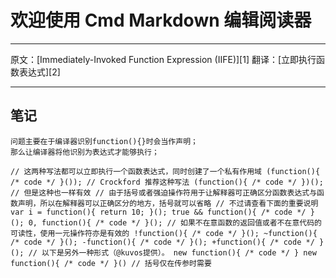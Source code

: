 # 欢迎使用 Cmd Markdown 编辑阅读器

------

原文：[Immediately-Invoked Function Expression (IIFE)][1]
翻译：[立即执行函数表达式][2]

------

## 笔记
    问题主要在于编译器识别function(){}时会当作声明；
    那么让编译器将他识别为表达式才能够执行；

``
// 这两种写法都可以立即执行一个函数表达式，同时创建了一个私有作用域
(function(){ /* code */ }()); // Crockford 推荐这种写法
(function(){ /* code */ })(); // 但是这种也一样有效
// 由于括号或者强迫操作符用于让解释器可正确区分函数表达式与函数声明，所以在解释器可以正确区分的地方，括号就可以省略
// 不过请查看下面的重要说明
var i = function(){ return 10; }();
true && function(){ /* code */ }();
0, function(){ /* code */ }();
// 如果不在意函数的返回值或者不在意代码的可读性，使用一元操作符亦是有效的
!function(){ /* code */ }();
~function(){ /* code */ }();
-function(){ /* code */ }();
+function(){ /* code */ }();
// 以下是另外一种形式（@kuvos提供）。
new function(){ /* code */ }
new function(){ /* code */ }() // 括号仅在传参时需要
``

